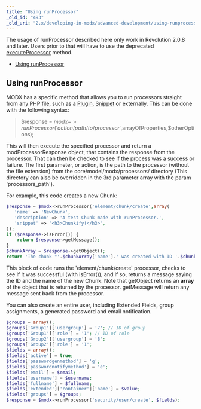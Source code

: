 ```yaml
---
title: "Using runProcessor"
_old_id: "493"
_old_uri: "2.x/developing-in-modx/advanced-development/using-runprocessor"
---
```


The usage of runProcessor described here only work in Revolution 2.0.8 and later. Users prior to that will have to use the deprecated [executeProcessor](developing-in-modx/other-development-resources/class-reference/modx/modx.executeprocessor "modX.executeProcessor") method. 
- [Using runProcessor](#using-runprocessor)

## Using runProcessor

MODX has a specific method that allows you to run processors straight from any PHP file, such as a [Plugin](developing-in-modx/basic-development/plugins "Plugins"), [Snippet](developing-in-modx/basic-development/snippets "Snippets") or externally. This can be done with the following syntax:

> $response = $modx->runProcessor('action/path/to/processor',$arrayOfProperties,$otherOptions);

This will then execute the specified processor and return a modProcessorResponse object, that contains the response from the processor. That can then be checked to see if the process was a success or failure. The first parameter, or action, is the path to the processor (without the file extension) from the core/model/modx/processors/ directory (This directory can also be overridden in the 3rd parameter array with the param 'processors\_path').

For example, this code creates a new Chunk:

``` php 
$response = $modx->runProcessor('element/chunk/create',array(
   'name' => 'NewChunk',
   'description' => 'A test Chunk made with runProcessor.',
   'snippet' => '<h3>Chunkify!</h3>',
));
if ($response->isError()) {
    return $response->getMessage();
}
$chunkArray = $response->getObject();
return 'The chunk "'.$chunkArray['name'].' was created with ID '.$chunkArray['id'];
```

This block of code runs the 'element/chunk/create' processor, checks to see if it was successful (with isError()), and if so, returns a message saying the ID and the name of the new Chunk. Note that getObject returns an **array** of the object that is returned by the processor. getMessage will return any message sent back from the processor.

You can also create an entire user, including Extended Fields, group assignments, a generated password and email notification.

``` php 
$groups = array();
$groups['Group1']['usergroup'] = '7'; // ID of group
$groups['Group1']['role'] = '1'; // ID of role
$groups['Group2']['usergroup'] = '8';
$groups['Group2']['role'] = '1';
$fields = array();
$fields['active'] = true;
$fields['passwordgenmethod'] = 'g';
$fields['passwordnotifymethod'] = 'e';
$fields['email'] = $email; 
$fields['username'] = $username;
$fields['fullname'] = $fullname;
$fields['extended']['container']['name'] = $value;
$fields['groups'] = $groups;
$response = $modx->runProcessor('security/user/create', $fields);
```
